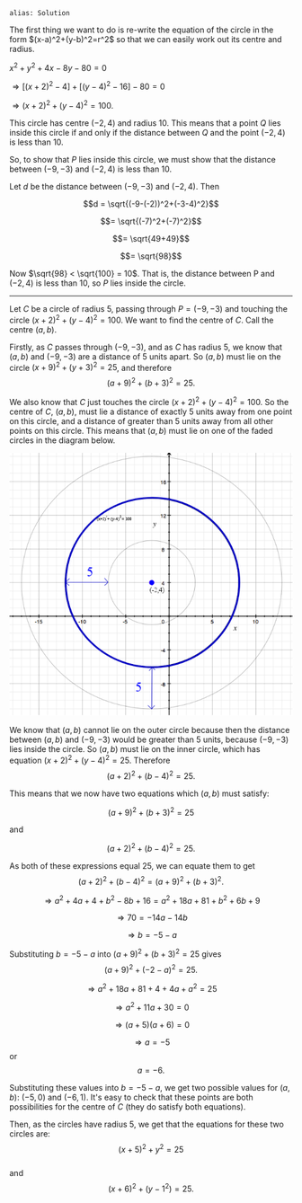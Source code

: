 ````
alias: Solution
````

<div class="chalk">
The first thing we want to do is re-write the equation of the circle in the form $(x-a)^2+(y-b)^2=r^2$ so that we can easily work out its centre and radius.
</div>  

$x^2+y^2+4x-8y-80=0$

$\Rightarrow [(x+2)^2 - 4] + [(y-4)^2-16] - 80 =0$

$\Rightarrow (x+2)^2 + (y-4)^2 = 100.$

This circle has centre $(-2,4)$ and radius $10$.
This means that a point $Q$ lies inside this circle if and only if the distance between $Q$ and the point $(-2,4)$ is less than $10$.  

So, to show that $P$ lies inside this circle, we must show that the distance between $(-9,-3)$ and $(-2,4)$ is less than $10$.

Let $d$ be the distance between $(-9,-3)$ and $(-2,4)$. Then

$$d = \sqrt{(-9-(-2))^2+(-3-4)^2}$$

$$= \sqrt{(-7)^2+(-7)^2}$$

$$= \sqrt{49+49}$$

$$= \sqrt{98}$$

Now $\sqrt{98} < \sqrt{100} = 10$. That is, the distance between P and $(-2,4)$ is less than $10$, so $P$ lies inside the circle.

***

Let $C$ be a circle of radius $5$, passing through $P = (-9,-3)$ and touching the circle $(x+2)^2+(y-4)^2=100$. We want to find the centre of $C$. Call the centre $(a,b)$.

Firstly, as $C$ passes through $(-9,-3)$, and as $C$ has radius $5$, we know that $(a,b)$ and $(-9,-3)$ are a distance of $5$ units apart. So $(a,b)$ must lie on the circle $(x+9)^2+(y+3)^2=25$, and therefore  
$$(a+9)^2+(b+3)^2=25.$$

We also know that $C$ just touches the circle $(x+2)^2+(y-4)^2=100$. So the centre of $C$, $(a,b)$, must lie a distance of exactly $5$ units away from one point on this circle, and a distance of greater than $5$ units away from all other points on this circle. This means that $(a,b)$ must lie on one of the faded circles in the diagram below.

![Diagram](Q6diagram1.png)  

We know that $(a,b)$ cannot lie on the outer circle because then the distance between $(a,b)$ and $(-9,-3)$ would be greater than $5$ units, because $(-9,-3)$ lies inside the circle. So $(a,b)$ must lie on the inner circle, which has equation $(x+2)^2+(y-4)^2=25$. Therefore  
$$(a+2)^2+(b-4)^2=25.$$ 

This means that we now have two equations which $(a,b)$ must satisfy:  

$$(a+9)^2+(b+3)^2=25$$

and

$$(a+2)^2+(b-4)^2=25.$$

As both of these expressions equal 25, we can equate them to get  
$$(a+2)^2+(b-4)^2=(a+9)^2+(b+3)^2.$$

$$\Rightarrow a^2+4a+4+b^2-8b+16=a^2+18a+81+b^2+6b+9$$

$$\Rightarrow 70=-14a-14b$$

$$\Rightarrow b=-5-a$$  


Substituting $b=-5-a$ into $(a+9)^2+(b+3)^2=25$ gives  
$$(a+9)^2+(-2-a)^2=25.$$

$$\Rightarrow a^2+18a+81+4+4a+a^2=25$$

$$\Rightarrow a^2+11a+30=0$$

$$\Rightarrow (a+5)(a+6)=0$$

$$\Rightarrow a = -5$$
or
$$a=-6.$$  

Substituting these values into $b=-5-a$, we get two possible values for $(a,b)$: $(-5,0)$ and $(-6,1)$.  It's easy to check that these points are both possibilities for the centre of $C$ (they do satisfy both equations).  

Then, as the circles have radius $5$, we get that the equations for these two circles are:  
$$(x+5)^2+y^2=25$$  
and  
$$(x+6)^2+(y-1^2)=25.$$
